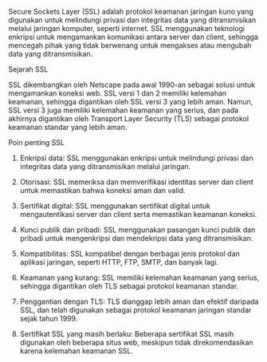 Secure Sockets Layer (SSL) adalah protokol keamanan jaringan kuno yang digunakan untuk melindungi privasi dan integritas data yang ditransmisikan melalui jaringan komputer, seperti internet. SSL menggunakan teknologi enkripsi untuk mengamankan komunikasi antara server dan client, sehingga mencegah pihak yang tidak berwenang untuk mengakses atau mengubah data yang ditransmisikan.

Sejarah SSL

SSL dikembangkan oleh Netscape pada awal 1990-an sebagai solusi untuk mengamankan koneksi web. SSL versi 1 dan 2 memiliki kelemahan keamanan, sehingga digantikan oleh SSL versi 3 yang lebih aman. Namun, SSL versi 3 juga memiliki kelemahan keamanan yang serius, dan pada akhirnya digantikan oleh Transport Layer Security (TLS) sebagai protokol keamanan standar yang lebih aman.

Poin penting SSL

1.  Enkripsi data: SSL menggunakan enkripsi untuk melindungi privasi dan integritas data yang ditransmisikan melalui jaringan.
    
2.  Otorisasi: SSL memeriksa dan memverifikasi identitas server dan client untuk memastikan bahwa koneksi aman dan valid.
    
3.  Sertifikat digital: SSL menggunakan sertifikat digital untuk mengautentikasi server dan client serta memastikan keamanan koneksi.
    
4.  Kunci publik dan pribadi: SSL menggunakan pasangan kunci publik dan pribadi untuk mengenkripsi dan mendekripsi data yang ditransmisikan.
    
5.  Kompatibilitas: SSL kompatibel dengan berbagai jenis protokol dan aplikasi jaringan, seperti HTTP, FTP, SMTP, dan banyak lagi.
    
6.  Keamanan yang kurang: SSL memiliki kelemahan keamanan yang serius, sehingga digantikan oleh TLS sebagai protokol keamanan standar.
    
7.  Penggantian dengan TLS: TLS dianggap lebih aman dan efektif daripada SSL, dan telah digunakan sebagai protokol keamanan jaringan standar sejak tahun 1999.
    
8.  Sertifikat SSL yang masih berlaku: Beberapa sertifikat SSL masih digunakan oleh beberapa situs web, meskipun tidak direkomendasikan karena kelemahan keamanan SSL.